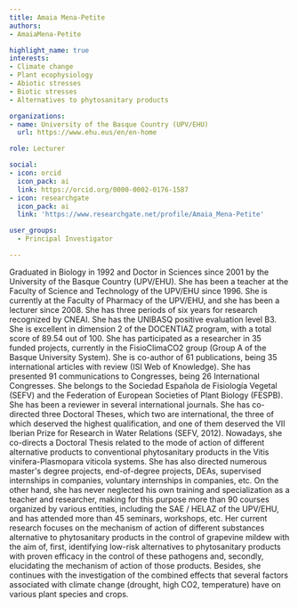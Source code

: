 ```yaml
---
title: Amaia Mena-Petite
authors:
- AmaiaMena-Petite

highlight_name: true
interests:
- Climate change
- Plant ecophysiology
- Abiotic stresses
- Biotic stresses
- Alternatives to phytosanitary products

organizations:
- name: University of the Basque Country (UPV/EHU)
  url: https://www.ehu.eus/en/en-home

role: Lecturer

social:
- icon: orcid
  icon_pack: ai
  link: https://orcid.org/0000-0002-0176-1587
- icon: researchgate
  icon_pack: ai
  link: 'https://www.researchgate.net/profile/Amaia_Mena-Petite'

user_groups: 
  - Principal Investigator

---
```


Graduated in Biology in 1992 and Doctor in Sciences since 2001 by the University of the Basque Country (UPV/EHU). She has been a teacher at the Faculty of Science and Technology of the UPV/EHU since 1996. She is currently at the Faculty of Pharmacy of the UPV/EHU, and she has been a lecturer since 2008. She has three periods of six years for research recognized by CNEAI. She has the UNIBASQ positive evaluation level B3. She is excellent in dimension 2 of the DOCENTIAZ program, with a total score of 89.54 out of 100. She has participated as a researcher in 35 funded projects, currently in the FisioClimaCO2 group (Group A of the Basque University System). She is co-author of 61 publications, being 35 international articles with review (ISI Web of Knowledge). She has presented 91 communications to Congresses, being 26 International Congresses. She belongs to the Sociedad Española de Fisiología Vegetal (SEFV) and the Federation of European Societies of Plant Biology (FESPB). She has been a reviewer in several international journals. She has co-directed three Doctoral Theses, which two are international, the three of which deserved the highest qualification, and one of them deserved the VII Iberian Prize for Research in Water Relations (SEFV, 2012). Nowadays, she co-directs a Doctoral Thesis related to the mode of action of different alternative products to conventional phytosanitary products in the Vitis vinifera-Plasmopara viticola systems. She has also directed numerous master's degree projects, end-of-degree projects, DEAs, supervised internships in companies, voluntary internships in companies, etc. On the other hand, she has never neglected his own training and specialization as a teacher and researcher, making for this purpose more than 90 courses organized by various entities, including the SAE / HELAZ of the UPV/EHU, and has attended more than 45 seminars, workshops, etc. Her current research focuses on the mechanism of action of different substances alternative to phytosanitary products in the control of grapevine mildew with the aim of, first, identifying low-risk alternatives to phytosanitary products with proven efficacy in the control of these pathogens and, secondly, elucidating the mechanism of action of those products. Besides, she continues with the investigation of the combined effects that several factors associated with climate change (drought, high CO2, temperature) have on various plant species and crops.
